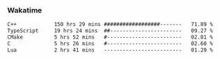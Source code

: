 ### Wakatime
<!--START_SECTION:waka-->

```txt
C++            150 hrs 29 mins ##################-------   71.89 %
TypeScript     19 hrs 24 mins  ##-----------------------   09.27 %
CMake          5 hrs 52 mins   #------------------------   02.81 %
C              5 hrs 26 mins   #------------------------   02.60 %
Lua            2 hrs 41 mins   -------------------------   01.29 %
```

<!--END_SECTION:waka-->
